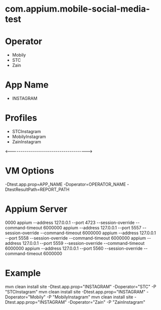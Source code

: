 # com.appium.mobile-social-media-test

# Operator
- Mobily
- STC
- Zain

# App Name
- INSTAGRAM

# Profiles
- STCInstagram
- MobilyInstagram
- ZainInstagram

<--------------------------------------->

# VM Options
-Dtest.app.prop=APP_NAME
-Doperator=OPERATOR_NAME
-DtestResultPath=REPORT_PATH

# Appium Server

0000
appium --address 127.0.0.1 --port 4723 --session-override --command-timeout 6000000
appium --address 127.0.0.1 --port 5557 --session-override --command-timeout 6000000
appium --address 127.0.0.1 --port 5558 --session-override --command-timeout 6000000
appium --address 127.0.0.1 --port 5559 --session-override --command-timeout 6000000
appium --address 127.0.0.1 --port 5560 --session-override --command-timeout 6000000


# Example

mvn clean install site -Dtest.app.prop="INSTAGRAM" -Doperator="STC" -P "STCInstagram"
mvn clean install site -Dtest.app.prop="INSTAGRAM" -Doperator="Mobily" -P "MobilyInstagram"
mvn clean install site -Dtest.app.prop="INSTAGRAM" -Doperator="Zain" -P "ZainInstagram"